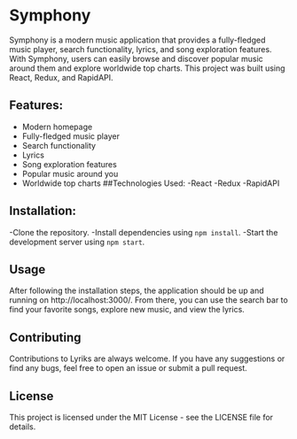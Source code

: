 # Symphony
Symphony is a modern music application that provides a fully-fledged music player, search functionality, lyrics, and song exploration features. With Symphony, users can easily browse and discover popular music around them and explore worldwide top charts. This project was built using React, Redux, and RapidAPI.

## Features:
- Modern homepage
- Fully-fledged music player
- Search functionality
- Lyrics
- Song exploration features
- Popular music around you
- Worldwide top charts
##Technologies Used:
-React
-Redux
-RapidAPI
## Installation:
-Clone the repository.
-Install dependencies using `npm install`.
-Start the development server using `npm start`.

## Usage
After following the installation steps, the application should be up and running on http://localhost:3000/. From there, you can use the search bar to find your favorite songs, explore new music, and view the lyrics.

## Contributing
Contributions to Lyriks are always welcome. If you have any suggestions or find any bugs, feel free to open an issue or submit a pull request.

## License
This project is licensed under the MIT License - see the LICENSE file for details.
